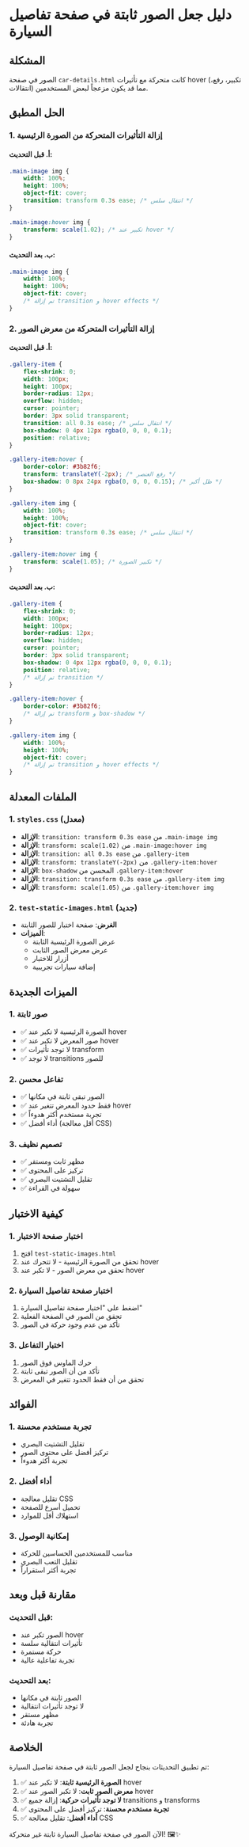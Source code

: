 # دليل جعل الصور ثابتة في صفحة تفاصيل السيارة

## المشكلة
الصور في صفحة `car-details.html` كانت متحركة مع تأثيرات hover (تكبير، رفع، انتقالات) مما قد يكون مزعجاً لبعض المستخدمين.

## الحل المطبق

### 1. إزالة التأثيرات المتحركة من الصورة الرئيسية

#### أ. قبل التحديث:
```css
.main-image img {
    width: 100%;
    height: 100%;
    object-fit: cover;
    transition: transform 0.3s ease; /* انتقال سلس */
}

.main-image:hover img {
    transform: scale(1.02); /* تكبير عند hover */
}
```

#### ب. بعد التحديث:
```css
.main-image img {
    width: 100%;
    height: 100%;
    object-fit: cover;
    /* تم إزالة transition و hover effects */
}
```

### 2. إزالة التأثيرات المتحركة من معرض الصور

#### أ. قبل التحديث:
```css
.gallery-item {
    flex-shrink: 0;
    width: 100px;
    height: 100px;
    border-radius: 12px;
    overflow: hidden;
    cursor: pointer;
    border: 3px solid transparent;
    transition: all 0.3s ease; /* انتقال سلس */
    box-shadow: 0 4px 12px rgba(0, 0, 0, 0.1);
    position: relative;
}

.gallery-item:hover {
    border-color: #3b82f6;
    transform: translateY(-2px); /* رفع العنصر */
    box-shadow: 0 8px 24px rgba(0, 0, 0, 0.15); /* ظل أكبر */
}

.gallery-item img {
    width: 100%;
    height: 100%;
    object-fit: cover;
    transition: transform 0.3s ease; /* انتقال سلس */
}

.gallery-item:hover img {
    transform: scale(1.05); /* تكبير الصورة */
}
```

#### ب. بعد التحديث:
```css
.gallery-item {
    flex-shrink: 0;
    width: 100px;
    height: 100px;
    border-radius: 12px;
    overflow: hidden;
    cursor: pointer;
    border: 3px solid transparent;
    box-shadow: 0 4px 12px rgba(0, 0, 0, 0.1);
    position: relative;
    /* تم إزالة transition */
}

.gallery-item:hover {
    border-color: #3b82f6;
    /* تم إزالة transform و box-shadow */
}

.gallery-item img {
    width: 100%;
    height: 100%;
    object-fit: cover;
    /* تم إزالة transition و hover effects */
}
```

## الملفات المعدلة

### 1. `styles.css` (معدل)
- **الإزالة**: `transition: transform 0.3s ease` من `.main-image img`
- **الإزالة**: `transform: scale(1.02)` من `.main-image:hover img`
- **الإزالة**: `transition: all 0.3s ease` من `.gallery-item`
- **الإزالة**: `transform: translateY(-2px)` من `.gallery-item:hover`
- **الإزالة**: `box-shadow` المحسن من `.gallery-item:hover`
- **الإزالة**: `transition: transform 0.3s ease` من `.gallery-item img`
- **الإزالة**: `transform: scale(1.05)` من `.gallery-item:hover img`

### 2. `test-static-images.html` (جديد)
- **الغرض**: صفحة اختبار للصور الثابتة
- **الميزات**:
  - عرض الصورة الرئيسية الثابتة
  - عرض معرض الصور الثابت
  - أزرار للاختبار
  - إضافة سيارات تجريبية

## الميزات الجديدة

### 1. صور ثابتة
- ✅ الصورة الرئيسية لا تكبر عند hover
- ✅ صور المعرض لا تكبر عند hover
- ✅ لا توجد تأثيرات transform
- ✅ لا توجد transitions للصور

### 2. تفاعل محسن
- ✅ الصور تبقى ثابتة في مكانها
- ✅ فقط حدود المعرض تتغير عند hover
- ✅ تجربة مستخدم أكثر هدوءاً
- ✅ أداء أفضل (أقل معالجة CSS)

### 3. تصميم نظيف
- ✅ مظهر ثابت ومستقر
- ✅ تركيز على المحتوى
- ✅ تقليل التشتيت البصري
- ✅ سهولة في القراءة

## كيفية الاختبار

### 1. اختبار صفحة الاختبار
1. افتح `test-static-images.html`
2. تحقق من الصورة الرئيسية - لا تتحرك عند hover
3. تحقق من معرض الصور - لا تكبر عند hover

### 2. اختبار صفحة تفاصيل السيارة
1. اضغط على "اختبار صفحة تفاصيل السيارة"
2. تحقق من الصور في الصفحة الفعلية
3. تأكد من عدم وجود حركة في الصور

### 3. اختبار التفاعل
1. حرك الماوس فوق الصور
2. تأكد من أن الصور تبقى ثابتة
3. تحقق من أن فقط الحدود تتغير في المعرض

## الفوائد

### 1. تجربة مستخدم محسنة
- تقليل التشتيت البصري
- تركيز أفضل على محتوى الصور
- تجربة أكثر هدوءاً

### 2. أداء أفضل
- تقليل معالجة CSS
- تحميل أسرع للصفحة
- استهلاك أقل للموارد

### 3. إمكانية الوصول
- مناسب للمستخدمين الحساسين للحركة
- تقليل التعب البصري
- تجربة أكثر استقراراً

## مقارنة قبل وبعد

### قبل التحديث:
- الصور تكبر عند hover
- تأثيرات انتقالية سلسة
- حركة مستمرة
- تجربة تفاعلية عالية

### بعد التحديث:
- الصور ثابتة في مكانها
- لا توجد تأثيرات انتقالية
- مظهر مستقر
- تجربة هادئة

## الخلاصة

تم تطبيق التحديثات بنجاح لجعل الصور ثابتة في صفحة تفاصيل السيارة:

1. ✅ **الصورة الرئيسية ثابتة**: لا تكبر عند hover
2. ✅ **معرض الصور ثابت**: لا تكبر الصور عند hover
3. ✅ **لا توجد تأثيرات حركية**: إزالة جميع transitions و transforms
4. ✅ **تجربة مستخدم محسنة**: تركيز أفضل على المحتوى
5. ✅ **أداء أفضل**: تقليل معالجة CSS

الآن الصور في صفحة تفاصيل السيارة ثابتة غير متحركة! 🖼️✨
